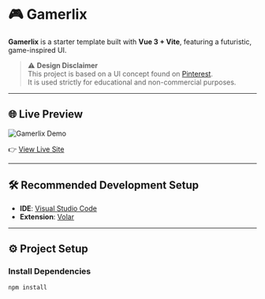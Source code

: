 # 🎮 Gamerlix

**Gamerlix** is a starter template built with **Vue 3 + Vite**, featuring a futuristic, game-inspired UI.

> ⚠️ **Design Disclaimer**  
> This project is based on a UI concept found on [Pinterest](https://www.pinterest.com/pin/966655507521697867/).  
> It is used strictly for educational and non-commercial purposes.

---

## 🌐 Live Preview

![Gamerlix Demo](https://i.imgur.com/utJaoMi.gif)

👉 [View Live Site](https://elegant-mochi-ee9de2.netlify.app)

---

## 🛠️ Recommended Development Setup

- **IDE**: [Visual Studio Code](https://code.visualstudio.com/)
- **Extension**: [Volar](https://marketplace.visualstudio.com/items?itemName=Vue.volar)

---

## ⚙️ Project Setup

### Install Dependencies

```bash
npm install
